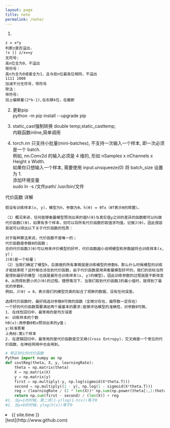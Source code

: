 ```yaml
---
layout: page
title: note
permalink: /note/
---  
```


1. 
```
z = x*y
判断z是否溢出，
!x || z/x==y
无符号:
高n位全为0，不溢出
带符号：
高n为全为0或者全为1，且与低n位最高位相同，不溢出
1111 1000
加减不分无符号，带符号
除法：
带符号:
加上偏移量(2*k-1),在右移k位，在截断  
```  
2. 更新pip  
python -m pip  install --upgrade pip  

3. static_cast强制转换 double temp;static_cast<int>temp;    
内联函数inline,简单调用  

4. torch.nn 只支持小批量(mini-batches), 不支持一次输入一个样本, 即一次必须是一个 batch.  
例如, nn.Conv2d 的输入必须是 4 维的, 形如 nSamples x nChannels x Height x Width.  
如果你只想输入一个样本, 需要使用 input.unsqueeze(0) 将 batch_size 设置为 1.  
添加环境变量  
sudo ln -s /文件path/ /usr/bin/文件

代价函数  详解  
```
假设有训练样本(x, y)，模型为h，参数为θ。h(θ) = θTx（θT表示θ的转置）。

（1）概况来讲，任何能够衡量模型预测出来的值h(θ)与真实值y之间的差异的函数都可以叫做代价函数C(θ)，如果有多个样本，则可以将所有代价函数的取值求均值，记做J(θ)。因此很容易就可以得出以下关于代价函数的性质：

对于每种算法来说，代价函数不是唯一的；  
代价函数是参数θ的函数；  
总的代价函数J(θ)可以用来评价模型的好坏，代价函数越小说明模型和参数越符合训练样本(x, y)；  
J(θ)是一个标量；  
（2）当我们确定了模型h，后面做的所有事情就是训练模型的参数θ。那么什么时候模型的训练才能结束呢？这时候也涉及到代价函数，由于代价函数是用来衡量模型好坏的，我们的目标当然是得到最好的模型（也就是最符合训练样本(x, y)的模型）。因此训练参数的过程就是不断改变θ，从而得到更小的J(θ)的过程。理想情况下，当我们取到代价函数J的最小值时，就得到了最优的参数θ.  
例如，J(θ) = 0，表示我们的模型完美的拟合了观察的数据，没有任何误差。

选择代价函数时，最好挑选对参数θ可微的函数（全微分存在，偏导数一定存在） 
一个好的代价函数需要满足两个最基本的要求:能够评估模型的准确性，对参数θ可微。  
1. 在线性回归中，最常用的是均方误差  
m: 训练样本的个数  
hθ(x):用参数θ和x预测出来的y值；
y:标准答案
上角标:第i个样本  
2. 在逻辑回归中，最常用的是代价函数是交叉熵(Cross Entropy)，交叉熵是一个常见的代价函数，在神经网络中也会用到。  
```
```python
# 带正则化的代价函数
Python import numpy as np
def costReg(theta, X, y, learningRate):
    theta = np.matrix(theta)
    X = np.matrix(X)
    y = np.matrix(y)
    first = np.multiply(-y, np.log(sigmoid(X*theta.T)))
    second = np.multiply((1 - y), np.log(1 - sigmoid(X*theta.T)))
    reg = (learningRate / (2 * len(X))* np.sum(np.power(theta[:,1:theta.shape[1]],2))
    return np.sum(first - second) / (len(X)) + reg
#1. 当y=1的时候，第二项(1-y)log(1-h(x))等于0 
#2. 当y=0的时候，ylog(h(x))等于0
```
<li>{{ site.time }}</li> 
[test](http://www.github.com)